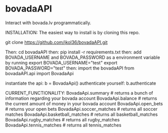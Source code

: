# bovadaAPI
Interact with bovada.lv programmatically.


INSTALLATION:
The easiest way to install is by cloning this repo.

git clone https://github.com/jkol36/bovadaAPI.git

Then: cd bovadaAPI
  then: pip install -r requirements.txt
  then: add BOVADA_USERNAME and BOVADA_PASSWORD as a environment variable by running export BOVADA_USERNAME="test" export BOVADA_PASSWORD="test"
then: import the bovadaAPI
from bovadaAPI.api import BovadaApi

instantiate the api: b = BovadaApi()
authenticate yourself: b.authenticate


CURRENT_FUNCTIONALITY:
BovadaApi.summary # returns a bunch of information regarding your bovada account
BovadaApi.balance # returns the current amount of money in your bovada account
BovadaApi.open_bets # returns your open bets
BovadaApi.soccer_matches # returns all soccer matches
BovadaApi.basketball_matches # returns all basketball_matches
BovadaApi.rugby_matches # returns all rugby_matches
BovadaApi.tennis_matches # returns all tennis_matches

  





